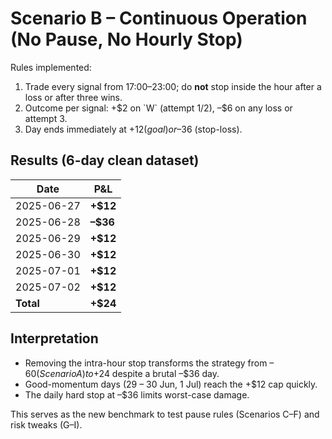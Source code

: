 # Scenario B – Continuous Operation (No Pause, No Hourly Stop)

Rules implemented:
1. Trade every signal from 17:00–23:00; do **not** stop inside the hour after a loss or after three wins.
2. Outcome per signal: +$2 on `W` (attempt 1/2), –$6 on any loss or attempt 3.
3. Day ends immediately at +$12 (goal) or –$36 (stop-loss).

## Results (6-day clean dataset)
| Date | P&L |
|------|-----|
| 2025-06-27 | **+$12** |
| 2025-06-28 | **–$36** |
| 2025-06-29 | **+$12** |
| 2025-06-30 | **+$12** |
| 2025-07-01 | **+$12** |
| 2025-07-02 | **+$12** |
| **Total** | **+$24** |

## Interpretation
* Removing the intra-hour stop transforms the strategy from –$60 (Scenario A) to +$24 despite a brutal –$36 day.
* Good-momentum days (29 – 30 Jun, 1 Jul) reach the +$12 cap quickly.
* The daily hard stop at –$36 limits worst-case damage.

This serves as the new benchmark to test pause rules (Scenarios C–F) and risk tweaks (G–I).

